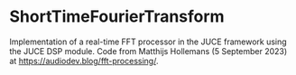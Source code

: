 # ShortTimeFourierTransform
Implementation of a real-time FFT processor in the JUCE framework using the JUCE DSP module. Code from Matthijs Hollemans (5 September 2023) at https://audiodev.blog/fft-processing/.

